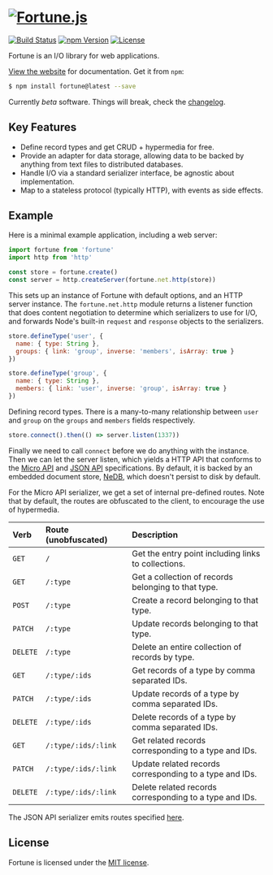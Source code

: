 # [![Fortune.js](https://fortunejs.github.io/fortune/assets/fortune_logo.svg)](http://fortunejs.com)

[![Build Status](https://img.shields.io/travis/fortunejs/fortune/master.svg?style=flat-square)](https://travis-ci.org/fortunejs/fortune)
[![npm Version](https://img.shields.io/npm/v/fortune.svg?style=flat-square)](https://www.npmjs.com/package/fortune)
[![License](https://img.shields.io/npm/l/fortune.svg?style=flat-square)](https://raw.githubusercontent.com/fortunejs/fortune/master/LICENSE)

Fortune is an I/O library for web applications.

[View the website](http://fortunejs.com) for documentation. Get it from `npm`:

```sh
$ npm install fortune@latest --save
```

Currently *beta* software. Things will break, check the [changelog](http://fortunejs.com/changelog/).


## Key Features

- Define record types and get CRUD + hypermedia for free.
- Provide an adapter for data storage, allowing data to be backed by anything from text files to distributed databases.
- Handle I/O via a standard serializer interface, be agnostic about implementation.
- Map to a stateless protocol (typically HTTP), with events as side effects.


## Example

Here is a minimal example application, including a web server:

```js
import fortune from 'fortune'
import http from 'http'

const store = fortune.create()
const server = http.createServer(fortune.net.http(store))
```

This sets up an instance of Fortune with default options, and an HTTP server instance. The `fortune.net.http` module returns a listener function that does content negotiation to determine which serializers to use for I/O, and forwards Node's built-in `request` and `response` objects to the serializers.

```js
store.defineType('user', {
  name: { type: String },
  groups: { link: 'group', inverse: 'members', isArray: true }
})

store.defineType('group', {
  name: { type: String },
  members: { link: 'user', inverse: 'group', isArray: true }
})
```

Defining record types. There is a many-to-many relationship between `user` and `group` on the `groups` and `members` fields respectively.

```js
store.connect().then(() => server.listen(1337))
```

Finally we need to call `connect` before we do anything with the instance. Then we can let the server listen, which yields a HTTP API that conforms to the [Micro API](http://micro-api.org) and [JSON API](http://jsonapi.org) specifications. By default, it is backed by an embedded document store, [NeDB](https://github.com/louischatriot/nedb), which doesn't persist to disk by default.

For the Micro API serializer, we get a set of internal pre-defined routes. Note that by default, the routes are obfuscated to the client, to encourage the use of hypermedia.

| Verb     | Route (unobfuscated)  | Description                                                   |
|:---------|:----------------------|:--------------------------------------------------------------|
| `GET`    | `/`                   | Get the entry point including links to collections.           |
| `GET`    | `/:type`              | Get a collection of records belonging to that type.           |
| `POST`   | `/:type`              | Create a record belonging to that type.                       |
| `PATCH`  | `/:type`              | Update records belonging to that type.                        |
| `DELETE` | `/:type`              | Delete an entire collection of records by type.               |
| `GET`    | `/:type/:ids`         | Get records of a type by comma separated IDs.                 |
| `PATCH`  | `/:type/:ids`         | Update records of a type by comma separated IDs.              |
| `DELETE` | `/:type/:ids`         | Delete records of a type by comma separated IDs.              |
| `GET`    | `/:type/:ids/:link`   | Get related records corresponding to a type and IDs.          |
| `PATCH`  | `/:type/:ids/:link`   | Update related records corresponding to a type and IDs.       |
| `DELETE` | `/:type/:ids/:link`   | Delete related records corresponding to a type and IDs.       |

The JSON API serializer emits routes specified [here](http://jsonapi.org/recommendations/).


## License

Fortune is licensed under the [MIT license](https://raw.githubusercontent.com/fortunejs/fortune/master/LICENSE).
